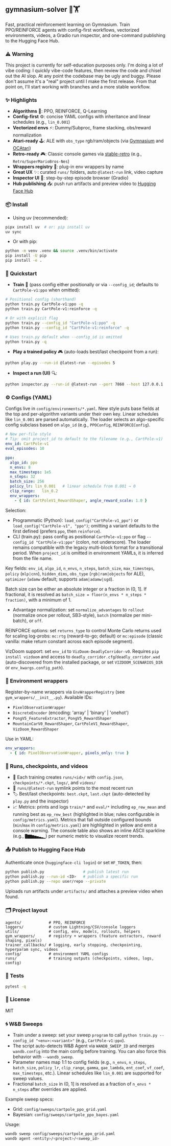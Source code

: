 ## gymnasium-solver 🤖🏋️

Fast, practical reinforcement learning on Gymnasium. Train PPO/REINFORCE agents with config-first workflows, vectorized environments, videos, a Gradio run inspector, and one-command publishing to the Hugging Face Hub.

### ⚠️ Warning
This project is currently for self-education purposes only. I'm doing a lot of vibe coding: I quickly vibe-code features, then review the code and chisel out the AI slop. At any point the codebase may be ugly and buggy. Please don't assume it's a "real" project until I make the first release. From that point on, I'll start working with branches and a more stable workflow.

### ✨ Highlights
- **Algorithms** 🧠: PPO, REINFORCE, Q-Learning
- **Config-first** ⚙️: concise YAML configs with inheritance and linear schedules (e.g., `lin_0.001`)
- **Vectorized envs** ⚡: Dummy/Subproc, frame stacking, obs/reward normalization
- **Atari-ready** 🕹️: ALE with `obs_type` rgb/ram/objects (via [Gymnasium](https://gymnasium.farama.org) and [OCAtari](https://github.com/Kautenja/oc-atari))
- **Retro-ready** 🎮: Classic console games via [stable-retro](https://github.com/Farama-Foundation/stable-retro) (e.g., `Retro/SuperMarioBros-Nes`)
- **Wrappers registry** 🧰: plug-in env wrappers by name
- **Great UX** ✨: curated `runs/` folders, auto `@latest-run` link, video capture
- **Inspector UI** 🔎: step-by-step episode browser (Gradio)
- **Hub publishing** 📤: push run artifacts and preview video to [Hugging Face Hub](https://huggingface.co)

### 📦 Install
- Using uv (recommended):
```bash
pipx install uv  # or: pip install uv
uv sync
```
- Or with pip:
```bash
python -m venv .venv && source .venv/bin/activate
pip install -U pip
pip install -e .
```

### 🚀 Quickstart
- **Train** 🏃 (pass config either positionally or via `--config_id`; defaults to `CartPole-v1:ppo` when omitted):
```bash
# Positional config (shorthand)
python train.py CartPole-v1:ppo -q
python train.py CartPole-v1:reinforce -q

# Or with explicit flag
python train.py --config_id "CartPole-v1:ppo" -q
python train.py --config_id "CartPole-v1:reinforce" -q

# Uses train.py default when --config_id is omitted
python train.py -q
```
- **Play a trained policy** 🎮 (auto-loads best/last checkpoint from a run):
```bash
python play.py --run-id @latest-run --episodes 5
```
- **Inspect a run (UI)** 🔍:
```bash
python inspector.py --run-id @latest-run --port 7860 --host 127.0.0.1
```

### ⚙️ Configs (YAML)
Configs live in `config/environments/*.yaml`. New style puts base fields at the top and per-algorithm variants under their own key. Linear schedules like `lin_0.001` are parsed automatically. The loader selects an algo-specific config subclass based on `algo_id` (e.g., `PPOConfig`, `REINFORCEConfig`).

```yaml
# New per-file style
# Tip: omit project_id to default to the filename (e.g., CartPole-v1)
env_id: CartPole-v1
eval_episodes: 10

ppo:
  algo_id: ppo
  n_envs: 8
  max_timesteps: 1e5
  n_steps: 32
  batch_size: 256
  policy_lr: lin_0.001   # linear schedule from 0.001 → 0
  clip_range:   lin_0.2
  env_wrappers:
    - { id: CartPoleV1_RewardShaper, angle_reward_scale: 1.0 }
```

Selection:
- Programmatic (Python): `load_config("CartPole-v1_ppo")` or `load_config("CartPole-v1", "ppo")`; omitting a variant defaults to the first defined (prefers `ppo`, then `reinforce`).
- CLI (train.py): pass config as positional `CartPole-v1:ppo` or flag `--config_id "CartPole-v1:ppo"` (colon, not underscore).
The loader remains compatible with the legacy multi-block format for a transitional period. When `project_id` is omitted in environment YAMLs, it is inferred from the file name.

Key fields: `env_id`, `algo_id`, `n_envs`, `n_steps`, `batch_size`, `max_timesteps`, `policy` (`mlp|cnn`), `hidden_dims`, `obs_type` (`rgb|ram|objects` for ALE), `optimizer` (`adamw` default; supports `adam|adamw|sgd`).

Batch size can be either an absolute integer or a fraction in (0, 1]. If fractional, it is resolved as `batch_size = floor(n_envs * n_steps * fraction)`, with a minimum of 1.

- Advantage normalization: set `normalize_advantages` to `rollout` (normalize once per rollout, SB3-style), `batch` (normalize per mini-batch), or `off`.

REINFORCE options: set `returns_type` to control Monte Carlo returns used for scaling log-probs: `mc:rtg` (reward-to-go; default) or `mc:episode` (classic vanilla: make return constant across each episode segment).

VizDoom support: set `env_id` to `VizDoom-DeadlyCorridor-v0`. Requires `pip install vizdoom` and access to `deadly_corridor.cfg`/`deadly_corridor.wad` (auto-discovered from the installed package, or set `VIZDOOM_SCENARIOS_DIR` or `env_kwargs.config_path`).

### 🧰 Environment wrappers
Register-by-name wrappers via `EnvWrapperRegistry` (see `gym_wrappers/__init__.py`). Available IDs:
- `PixelObservationWrapper`
- `DiscreteEncoder` (encoding: 'array' | 'binary' | 'onehot')
- `PongV5_FeatureExtractor`, `PongV5_RewardShaper`
- `MountainCarV0_RewardShaper`, `CartPoleV1_RewardShaper`, `VizDoom_RewardShaper`

Use in YAML:
```yaml
env_wrappers:
  - { id: PixelObservationWrapper, pixels_only: true }
```

### 🎥 Runs, checkpoints, and videos
- 📁 Each training creates `runs/<id>/` with `config.json`, `checkpoints/*.ckpt`, `logs/`, and `videos/`
- 🔗 `runs/@latest-run` symlink points to the most recent run
- 🏷️ Best/last checkpoints: `best.ckpt`, `last.ckpt` (auto-detected by `play.py` and the inspector)
- 📈 Metrics: prints and logs `train/*` and `eval/*` including `ep_rew_mean` and running best as `ep_rew_best` (highlighted in blue; rules configurable in `config/metrics.yaml`). Metrics that fall outside configured bounds (`min`/`max` in `config/metrics.yaml`) are highlighted in yellow and emit a console warning. The console table also shows an inline ASCII sparkline (e.g., `█▇▇▆▅▄▃▂▁`) per numeric metric to visualize recent trends.

### 📤 Publish to Hugging Face Hub
Authenticate once (`huggingface-cli login`) or set `HF_TOKEN`, then:
```bash
python publish.py                 # publish latest run
python publish.py --run-id <ID>   # publish a specific run
python publish.py --repo user/repo --private
```
Uploads run artifacts under `artifacts/` and attaches a preview video when found.

### 🗂️ Project layout
```
agents/            # PPO, REINFORCE
loggers/           # custom Lightning/CSV/console loggers
utils/             # config, env, models, rollouts, helpers
gym_wrappers/      # registry + wrappers (feature extractors, reward shaping, pixels)
trainer_callbacks/ # logging, early stopping, checkpointing, hyperparam sync, videos
config/            # environment YAML configs
runs/              # training outputs (checkpoints, videos, logs, config)
```

### 🧪 Tests
```bash
pytest -q
```

### 📄 License
MIT

### 🌀 W&B Sweeps
- Train under a sweep: set your sweep `program` to call `python train.py --config_id "<env>:<variant>"` (e.g., `CartPole-v1:ppo`).
- The script auto-detects W&B Agent via `WANDB_SWEEP_ID` and merges `wandb.config` into the main config before training. You can also force this behavior with `--wandb_sweep`.
- Parameter names map 1:1 to config fields (e.g., `n_envs`, `n_steps`, `batch_size`, `policy_lr`, `clip_range`, `gamma`, `gae_lambda`, `ent_coef`, `vf_coef`, `max_timesteps`, etc.). Linear schedules like `lin_0.001` are supported for sweep values.
- Fractional `batch_size` in (0, 1] is resolved as a fraction of `n_envs * n_steps` after overrides are applied.

Example sweep specs:
- Grid: `config/sweeps/cartpole_ppo_grid.yaml`
- Bayesian: `config/sweeps/cartpole_ppo_bayes.yaml`

Usage:
```bash
wandb sweep config/sweeps/cartpole_ppo_grid.yaml
wandb agent <entity>/<project>/<sweep_id>
```
